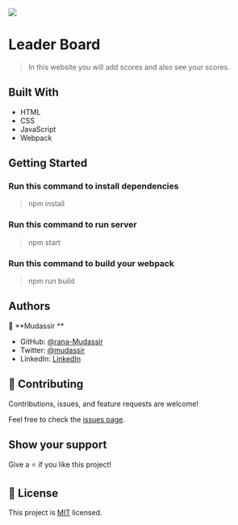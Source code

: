 ![](https://img.shields.io/badge/Microverse-blueviolet)

# Leader Board

> In this website you will add scores and also see your scores.

## Built With

- HTML
- CSS
- JavaScript
- Webpack

## Getting Started

### Run this command to install dependencies
> npm install

### Run this command to run server
> npm start

### Run this command to build your webpack
> npm run build

## Authors

👤 **Mudassir **

- GitHub: [@rana-Mudassir](https://github.com/rana-Mudassir)
- Twitter: [@mudassir](https://twitter.com/mudassir)
- LinkedIn: [LinkedIn](https://www.linkedin.com/in/rana-mudassir/)


## 🤝 Contributing

Contributions, issues, and feature requests are welcome!

Feel free to check the [issues page](https://github.com/rana-Mudassir/leader-board/issues).

## Show your support

Give a ⭐️ if you like this project!


## 📝 License
 
This project is [MIT](./LICENSE) licensed.
